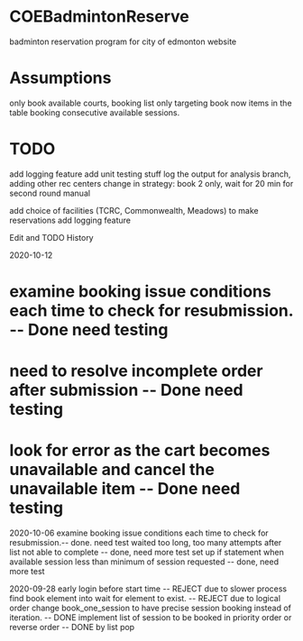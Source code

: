 # COEBadmintonReserve
badminton reservation program for city of edmonton website

# Assumptions
only book available courts, booking list only targeting book now items in the table
booking consecutive available sessions.


# TODO
 add logging feature
 add unit testing stuff
 log the output for analysis
 branch, adding other rec centers
 change in strategy: book 2 only, wait for 20 min for second round manual

add choice of facilities (TCRC, Commonwealth, Meadows) to make reservations
add logging feature

Edit and TODO History

2020-10-12

# examine booking issue conditions each time to check for resubmission. -- Done need testing
# need to resolve incomplete order after submission -- Done need testing
# look for error as the cart becomes unavailable and cancel the unavailable item -- Done need testing


2020-10-06
examine booking issue conditions each time to check for resubmission.-- done. need test
waited too long, too many attempts after list not able to complete -- done, need more test
set up if statement when available session less than minimum of session requested -- done, need more test


2020-09-28
early login before start time -- REJECT due to slower process
find book element into wait for element to exist. -- REJECT due to logical order
change book_one_session to have precise session booking instead of iteration. -- DONE
implement list of session to be booked in priority order or reverse order -- DONE by list pop

